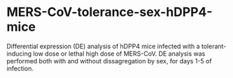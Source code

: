 # MERS-CoV-tolerance-sex-hDPP4-mice
Differential expression (DE) analysis of hDPP4 mice infected with a tolerant-inducing low dose or lethal high dose of MERS-CoV. DE analysis was performed both with and without dissagregation by sex, for days 1-5 of infection.
